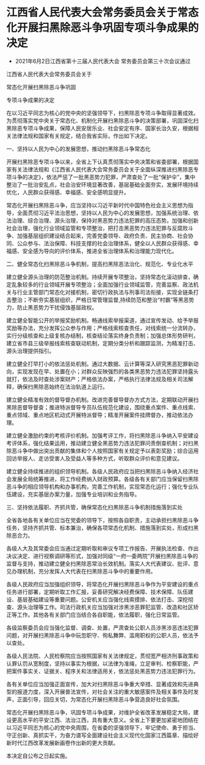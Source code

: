 # 江西省人民代表大会常务委员会关于常态化开展扫黑除恶斗争巩固专项斗争成果的决定

- 2021年6月2日江西省第十三届人民代表大会
  常务委员会第三十次会议通过

<!-- INFO END -->

江西省人民代表大会常务委员会关于

常态化开展扫黑除恶斗争巩固

专项斗争成果的决定

在以习近平同志为核心的党中央的坚强领导下，扫黑除恶专项斗争取得显著成效。为贯彻落实党中央关于常态化、机制化开展扫黑除恶斗争的决策部署，巩固深化扫黑除恶专项斗争成果，保障人民安居乐业、社会安定有序、国家长治久安，根据相关法律法规和国家有关规定，结合我省实际，作出如下决定。

一、坚持以人民为中心的发展思想，推动扫黑除恶斗争常态化

开展扫黑除恶专项斗争以来，全省上下认真贯彻落实中央决策和省委部署，根据国家有关法律法规和《江西省人民代表大会常务委员会关于全面纵深推进扫黑除恶专项斗争的决定》，依法严惩了一批黑恶势力犯罪，严肃查处了一批“保护伞”，集中整治了一批治安乱点，社会治安环境显著改善，基层基础全面夯实，发展环境持续优化，人民群众获得感、幸福感、安全感明显提升。

常态化开展扫黑除恶斗争，应当坚持以习近平新时代中国特色社会主义思想为指导，全面贯彻习近平法治思想，坚持以人民为中心的发展思想，加强系统治理、依法治理、综合治理、源头治理，保持对黑恶势力违法犯罪的高压态势。加强和创新社会治理，强化行业领域监管和专项整治，把打击黑恶势力违法犯罪与反腐败斗争、加强基层组织建设结合起来，完善党委领导、政府负责、民主协商、社会协同、公众参与、法治保障、科技支撑的社会治理体系，健全以人民群众获得感、幸福感、安全感为导向的评价体系，推进全省治理体系和治理能力现代化。

二、健全常态化扫黑除恶斗争机制，提高扫黑除恶法治化、规范化、专业化水平

建立健全源头治理的防范整治机制。持续开展专项整治，坚持常态化滚动排查，确定乱象较多的行业领域开展专项整治；全面加强行业领域监管，完善监察、政法机关与行业主管部门常态化对接机制，密切行政执法与刑事司法衔接，实现全链条打击整治；不断夯实基层组织，严格日常管理监督,持续防范和整治“村霸”等黑恶势力，防止黑恶势力干扰侵蚀基层政权。

建立健全智能公开的举报奖励机制。畅通线索举报渠道，通过宣传发动、给予举报奖励等办法，充分发挥公众参与作用；严格线索核查责任，对线索统一分流转办，实行分级核查和上级复核办结制，核查结论落实终身负责制；加强总体形势研判，建立省市县三级举报线索核查联动机制，定期分类分析和跟踪监测，为精准打击、源头治理提供指引。

建立健全打早打小的依法惩处机制。通过大数据、云计算等深入研究黑恶犯罪新动向，实现发现在早、处置在小；对群众反映强烈的各类黑恶势力违法犯罪坚持露头就打，依法及时查处涉案财产；严格依法办案，严格执行法律法规及相关司法解释，确保扫黑除恶始终在法治轨道上运行。

建立健全精准有效的督导督办机制。改进完善督导督办方式方法，定期联动开展扫黑除恶督导督查；推进特派督导专员队伍规范化建设，围绕重点案件、重点线索、重点领域、重点地区机动式开展特派督导；精准开展案件挂牌督办，推动依法办理。

建立健全激励约束的考核评价机制。加强考评工作，将扫黑除恶斗争纳入平安建设考评体系，强化结果运用，推动建立健全黑恶势力违法犯罪问责倒查机制；对扫黑除恶斗争中做出突出贡献的集体和个人按照国家有关规定予以表彰奖励；综合运用回访举报人、走访受害人及受益人等多种方式，听取群众评价和意见建议。

建立健全持续推进的组织领导机制。各级人民政府应当把扫黑除恶斗争纳入经济社会发展全局统筹推进，将工作经费纳入财政预算。各级各有关部门应当保留扫黑除恶斗争的相应领导机构和办事机构，完善工作机制，实现常态化运行；强化专业队伍建设，充实基层办案力量，加强专业培训和业务指导。

三、坚持依法履职、齐抓共管，确保常态化扫黑除恶斗争机制措施落到实处

全省各地各有关单位应当在党委的领导下，按照各自职责，主动承担扫黑除恶斗争任务，坚持齐抓共管、标本兼治，确保各项常态化机制、措施落到实处，形成扫黑除恶合力。

各级人大及其常委会应当通过定期听取和审议专项工作报告、开展执法检查、作出决议决定、进行视察调研等形式，加强对同级“一府一委两院”开展扫黑除恶斗争的监督与支持，推动建立健全扫黑除恶常治长效机制。落实人大代表建议、批评、意见办理机制，充分发挥人大代表在扫黑除恶斗争中的重要作用。

各级人民政府应当加强组织领导，将常态化开展扫黑除恶斗争作为平安建设的重点任务进行部署，定期听取工作汇报，妥善研究解决经费保障、技术保障、队伍建设、基层基础建设等重要问题。公安机关应当强化线索摸排、依法打击、深挖彻查、源头治理等工作。司法行政机关应当加强对涉黑涉恶罪犯监管、改造和社区矫正等工作。其他各有关部门应当结合各自职能，依法履职，强化日常监管。

各级监察委员会应当强化监督、调查、处置，严肃查处公职人员涉黑涉恶违法犯罪问题，对开展扫黑除恶斗争中玩忽职守、徇私舞弊、滥用职权的公职人员，依法予以查处。

各级人民法院、人民检察院应当按照国家有关法律规定，贯彻宽严相济刑事政策和认罪认罚从宽制度，坚持以事实为根据，以法律为准绳，立足审判、检察职能，严把案件事实关、证据关、程序关和法律适用关，依法惩处黑恶势力违法犯罪行为。

各有关单位应当加强正面宣传，加大对扫黑除恶斗争重大举措、显著成效和先进典型的报道力度，深入开展普法宣传，对社会关注的重大敏感案件及相关事件及时发声，正面引导，回应关切，为常态化开展扫黑除恶斗争营造良好社会氛围。

常态化开展扫黑除恶斗争，巩固专项斗争成果，对维护全省改革发展稳定大局，建设更高水平的平安江西、法治江西，具有重大意义。全省上下要更加紧密地团结在以习近平同志为核心的党中央周围，在省委的坚强领导下，牢记使命、勇于担当、守正创新、真抓实干，为奋力谱写全面建设社会主义现代化国家江西篇章、描绘好新时代江西改革发展新画卷作出新的更大贡献。

本决定自公布之日起实施。
